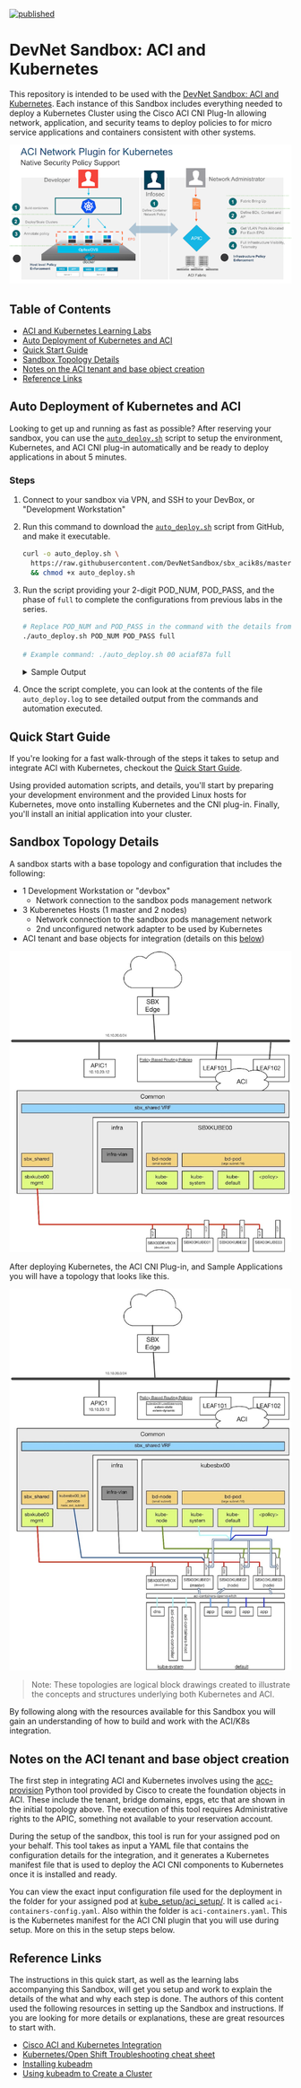 [![published](https://static.production.devnetcloud.com/codeexchange/assets/images/devnet-published.svg)](https://developer.cisco.com/codeexchange/github/repo/DevNetSandbox/sbx_acik8s)

# DevNet Sandbox: ACI and Kubernetes
This repository is intended to be used with the [DevNet Sandbox: ACI and Kubernetes](https://devnetsandbox.cisco.com/RM/Diagram/Index/29a5baac-bc78-4885-b4ec-83294c64bcc4?diagramType=Topology).  Each instance of this Sandbox includes everything needed to deploy a Kubernetes Cluster using the Cisco ACI CNI Plug-In allowing network, application, and security teams to deploy policies to for micro service applications and containers consistent with other systems.  

![](readme_images/aci_k8s1.png)

## Table of Contents

* [ACI and Kubernetes Learning Labs](https://learninglabs.cisco.com/tracks/acik8s) 
* [Auto Deployment of Kubernetes and ACI](#auto-deployment-of-kubernetes-and-aCI)
* [Quick Start Guide](quickstart.md)
* [Sandbox Topology Details](#sandbox-topology-details)
* [Notes on the ACI tenant and base object creation](#notes-on-the-aci-tenant-and-base-object-creation)
* [Reference Links](#reference-links)

## Auto Deployment of Kubernetes and ACI
Looking to get up and running as fast as possible?  After reserving your sandbox, you can use the [`auto_deploy.sh`](https://github.com/DevNetSandbox/sbx_acik8s/blob/master/kube_setup/auto_deploy.sh) script to setup the environment, Kubernetes, and ACI CNI plug-in automatically and be ready to deploy applications in about 5 minutes.  

### Steps

1. Connect to your sandbox via VPN, and SSH to your DevBox, or "Development Workstation"
1. Run this command to download the [`auto_deploy.sh`](https://github.com/DevNetSandbox/sbx_acik8s/blob/master/kube_setup/auto_deploy.sh) script from GitHub, and make it executable.  

    ```bash
    curl -o auto_deploy.sh \
      https://raw.githubusercontent.com/DevNetSandbox/sbx_acik8s/master/kube_setup/auto_deploy.sh \
      && chmod +x auto_deploy.sh
    ```

1. Run the script providing your 2-digit POD_NUM, POD_PASS, and the phase of `full` to complete the configurations from previous labs in the series.

    ```bash
    # Replace POD_NUM and POD_PASS in the command with the details from your lab.
    ./auto_deploy.sh POD_NUM POD_PASS full

    # Example command: ./auto_deploy.sh 00 aciaf87a full
    ```

    <details>
    <summary>Sample Output</summary>
    <pre>
    Auto Deployment of Kubernetes with ACI CNI Sandbox requested for:
      Pod Number: 00
      Pod Password: aciaf87a
    Deploy Stage: full
    Would you like to continue? [yes/no]
    yes
    Beginning Auto Deployment of Kubernetes with ACI CNI Sandbox.

    Setup DevBox with Development Tools and Repos
    done

    Create and deploy RSA keys for passwordless login to pod nodes from DevBox
    done

    Installing Kubernetes admin tools onto DevBox
    done

    Requested Phase 'full' complete.
    </pre>
    </details>    

1. Once the script complete, you can look at the contents of the file `auto_deploy.log` to see detailed output from the commands and automation executed.   

## Quick Start Guide
If you're looking for a fast walk-through of the steps it takes to setup and integrate ACI with Kubernetes, checkout the [Quick Start Guide](quickstart.md).  

Using provided automation scripts, and details, you'll start by preparing your development environment and the provided Linux hosts for Kubernetes, move onto installing Kubernetes and the CNI plug-in.  Finally, you'll install an initial application into your cluster.  

## Sandbox Topology Details
A sandbox starts with a base topology and configuration that includes the following:

* 1 Development Workstation or "devbox"
    * Network connection to the sandbox pods management network
* 3 Kuberenetes Hosts (1 master and 2 nodes)
    * Network connection to the sandbox pods management network
    * 2nd unconfigured network adapter to be used by Kubernetes
* ACI tenant and base objects for integration (details on this [below](#notes-on-the-aci-tenant-and-base-object-creation))

![](readme_images/sbx_topology_initial.jpg)

After deploying Kubernetes, the ACI CNI Plug-in, and Sample Applications you will have a topology that looks like this.  

![](readme_images/sbx_topology_final.jpg)

> Note: These topologies are logical block drawings created to illustrate the concepts and structures underlying both Kubernetes and ACI.

By following along with the resources available for this Sandbox you will gain an understanding of how to build and work with the ACI/K8s integration.  

## Notes on the ACI tenant and base object creation
The first step in integrating ACI and Kubernetes involves using the [acc-provision]() Python tool provided by Cisco to create the foundation objects in ACI.  These include the tenant, bridge domains, epgs, etc that are shown in the initial topology above.  The execution of this tool requires Administrative rights to the APIC, something not available to your reservation account.  

During the setup of the sandbox, this tool is run for your assigned pod on your behalf.  This tool takes as input a YAML file that contains the configuration details for the integration, and it generates a Kubernetes manifest file that is used to deploy the ACI CNI components to Kubernetes once it is installed and ready.  

You can view the exact input configuration file used for the deployment in the folder for your assigned pod at [kube_setup/aci_setup/](kube_setup/aci_setup/).  It is called `aci-containers-config.yaml`.  Also within the folder is `aci-containers.yaml`. This is the Kubernetes manifest for the ACI CNI plugin that you will use during setup.  More on this in the setup steps below.  

## Reference Links
The instructions in this quick start, as well as the learning labs accompanying this Sandbox, will get you setup and work to explain the details of the what and why each step is done.  The authors of this content used the following resources in setting up the Sandbox and instructions.  If you are looking for more details or explanations, these are great resources to start with.  

* [Cisco ACI and Kubernetes Integration](https://www.cisco.com/c/en/us/td/docs/switches/datacenter/aci/apic/sw/kb/b_Kubernetes_Integration_with_ACI.html)
* [Kubernetes/Open Shift Troubleshooting cheat sheet](https://techzone.cisco.com/t5/Application-Centric/Kubernetes-Open-Shift-Troubleshooting-cheat-sheet/ta-p/1192315)
* [Installing kubeadm](https://kubernetes.io/docs/tasks/tools/install-kubeadm/)
* [Using kubeadm to Create a Cluster](https://kubernetes.io/docs/setup/independent/create-cluster-kubeadm/)


